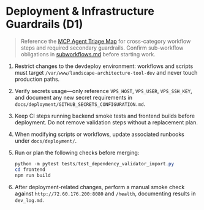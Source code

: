 # Deployment & Infrastructure Guardrails (D1)

> Reference the [MCP Agent Triage Map](README.md#quick-links) for cross-category workflow steps and required secondary guardrails.
> Confirm sub-workflow obligations in [subworkflows.md](subworkflows.md) before starting work.

1. Restrict changes to the devdeploy environment: workflows and scripts must target `/var/www/landscape-architecture-tool-dev` and never touch production paths.
2. Verify secrets usage—only reference `VPS_HOST`, `VPS_USER`, `VPS_SSH_KEY`, and document any new secret requirements in `docs/deployment/GITHUB_SECRETS_CONFIGURATION.md`.
3. Keep CI steps running backend smoke tests and frontend builds before deployment. Do not remove validation steps without a replacement plan.
4. When modifying scripts or workflows, update associated runbooks under `docs/deployment/`.
5. Run or plan the following checks before merging:

   ```powershell
   python -m pytest tests/test_dependency_validator_import.py
   cd frontend
   npm run build
   ```

6. After deployment-related changes, perform a manual smoke check against `http://72.60.176.200:8080` and `/health`, documenting results in `dev_log.md`.
